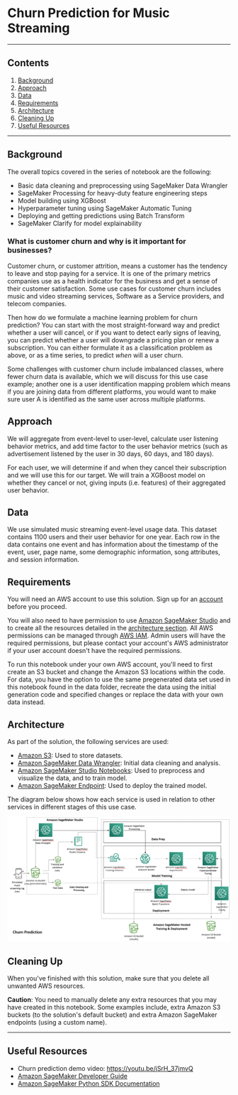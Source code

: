 # Churn Prediction for Music Streaming
---
## Contents

1. [Background](#background)
1. [Approach](#approach)
1. [Data](#data)
1. [Requirements](#requirements)
1. [Architecture](#architecture)
1. [Cleaning Up](#cleaning-up)
1. [Useful Resources](#useful-resources)

---

## Background
The overall topics covered in the series of notebook are the following:  


* Basic data cleaning and preprocessing using SageMaker Data Wrangler
* SageMaker Processing for heavy-duty feature engineering steps
* Model building using XGBoost
* Hyperparameter tuning using SageMaker Automatic Tuning
* Deploying and getting predictions using Batch Transform
* SageMaker Clarify for model explainability

### What is customer churn and why is it important for businesses? 
Customer churn, or customer attrition, means a customer has the tendency to leave and stop paying for a service. It is one of the primary metrics companies use as a health indicator for the business and get a sense of their customer satisfaction. Some use cases for customer churn includes music and video streaming services, Software as a Service providers, and telecom companies.

Then how do we formulate a machine learning problem for churn prediction? You can start with the most straight-forward way and predict whether a user will cancel, or if you want to detect early signs of leaving, you can predict whether a user will downgrade a pricing plan or renew a subscription. You can either formulate it as a classification problem as above, or as a time series, to predict *when* will a user churn.

Some challenges with customer churn include imbalanced classes, where fewer churn data is available, which we will discuss for this use case example; another one is a user identification mapping problem which means if you are joining data from different platforms, you would want to make sure user A is identified as the same user across multiple platforms.

## Approach
We will aggregate from event-level to user-level, calculate user listening behavior metrics, and add time factor to the user behavior metrics (such as advertisement listened by the user in 30 days, 60 days, and 180 days).

For each user, we will determine if and when they cancel their subscription and we will use this for our target. We will train a XGBoost model on whether they cancel or not, giving inputs (i.e. features) of their aggregated user behavior.

## Data
We use simulated music streaming event-level usage data. This dataset contains 1100 users and their user behavior for one year. Each row in the data contains one event and has information about the timestamp of the event, user, page name, some demographic information, song attributes, and session information. 



## Requirements

You will need an AWS account to use this solution. Sign up for an [account](https://aws.amazon.com/) before you proceed. 

You will also need to have permission to use [Amazon SageMaker Studio](https://docs.aws.amazon.com/sagemaker/latest/dg/gs-studio.html) and to create all the resources detailed in the [architecture section](#architecture). All AWS permissions can be managed through [AWS IAM](https://aws.amazon.com/iam/). Admin users will have the required permissions, but please contact your account's AWS administrator if your user account doesn't have the required permissions.

To run this notebook under your own AWS account, you'll need to first create an S3 bucket and change the Amazon S3 locations within the code. For data, you have the option to use the same pregenerated data set used in this notebook found in the data folder, recreate the data using the initial generation code and specified changes or replace the data with your own data instead.

## Architecture
As part of the solution, the following services are used:

* [Amazon S3](https://aws.amazon.com/s3/): Used to store datasets.
* [Amazon SageMaker Data Wrangler](): Initial data cleaning and analysis. 
* [Amazon SageMaker Studio Notebooks](https://aws.amazon.com/sagemaker/): Used to preprocess and visualize the data, and to train model.
* [Amazon SageMaker Endpoint](https://aws.amazon.com/sagemaker/): Used to deploy the trained model.

The diagram below shows how each service is used in relation to other services in different stages of this use case.
<div>
    <img src="image/use_case_diagram_v2.png" width="800"/>
</div>


## Cleaning Up

When you've finished with this solution, make sure that you delete all unwanted AWS resources. 

**Caution**: You need to manually delete any extra resources that you may have created in this notebook. Some examples include, extra Amazon S3 buckets (to the solution's default bucket) and extra Amazon SageMaker endpoints (using a custom name).


---
## Useful Resources

* Churn prediction demo video: https://youtu.be/jSrH_37jmvQ
* [Amazon SageMaker Developer Guide](https://docs.aws.amazon.com/sagemaker/latest/dg/whatis.html)
* [Amazon SageMaker Python SDK Documentation](https://sagemaker.readthedocs.io/en/stable/)
